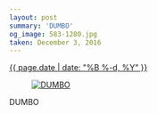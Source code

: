 ```yaml
---
layout: post
summary: 'DUMBO'
og_image: 583-1280.jpg
taken: December 3, 2016
---
```


<div class="post">
 <time>
  <a href="/583">
   {{ page.date | date: "%B %-d, %Y" }}
  </a>
 </time>
 <a href="/583">
  <figure data-taken="12/3/2016">
   <img alt="DUMBO" sizes="(min-width: 700px) 50vw, calc(100vw - 2rem)" src="{{ site.assets_url }}/583-640.jpg" srcset="{{ site.assets_url }}/583-320.jpg 320w, {{ site.assets_url }}/583-640.jpg 640w, {{ site.assets_url }}/583-960.jpg 960w, {{ site.assets_url }}/583-1280.jpg 1280w"/>
  </figure>
 </a>
 <span>
  DUMBO
 </span>
</div>
